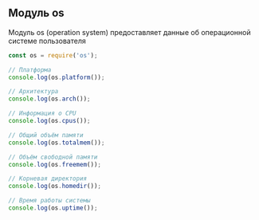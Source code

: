 ## Модуль os
Модуль os (operation system) предоставляет данные об операционной системе пользователя

```js
const os = require('os');

// Платформа
console.log(os.platform());

// Архитектура
console.log(os.arch());

// Информация о CPU
console.log(os.cpus());

// Общий объём памяти
console.log(os.totalmem());

// Объём свободной памяти
console.log(os.freemem());

// Корневая директория
console.log(os.homedir());

// Время работы системы
console.log(os.uptime());
```